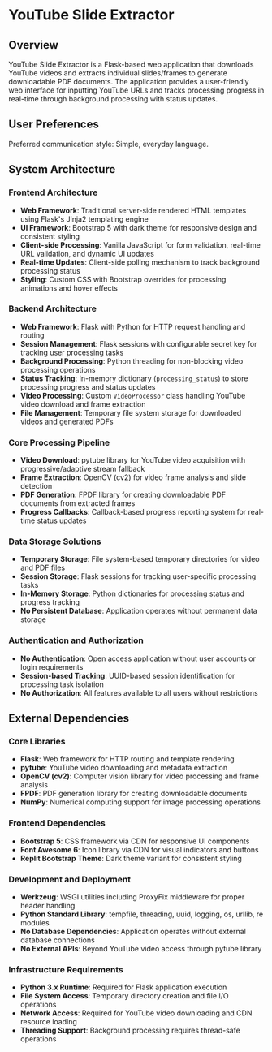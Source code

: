 # YouTube Slide Extractor

## Overview

YouTube Slide Extractor is a Flask-based web application that downloads YouTube videos and extracts individual slides/frames to generate downloadable PDF documents. The application provides a user-friendly web interface for inputting YouTube URLs and tracks processing progress in real-time through background processing with status updates.

## User Preferences

Preferred communication style: Simple, everyday language.

## System Architecture

### Frontend Architecture
- **Web Framework**: Traditional server-side rendered HTML templates using Flask's Jinja2 templating engine
- **UI Framework**: Bootstrap 5 with dark theme for responsive design and consistent styling
- **Client-side Processing**: Vanilla JavaScript for form validation, real-time URL validation, and dynamic UI updates
- **Real-time Updates**: Client-side polling mechanism to track background processing status
- **Styling**: Custom CSS with Bootstrap overrides for processing animations and hover effects

### Backend Architecture
- **Web Framework**: Flask with Python for HTTP request handling and routing
- **Session Management**: Flask sessions with configurable secret key for tracking user processing tasks
- **Background Processing**: Python threading for non-blocking video processing operations
- **Status Tracking**: In-memory dictionary (`processing_status`) to store processing progress and status updates
- **Video Processing**: Custom `VideoProcessor` class handling YouTube video download and frame extraction
- **File Management**: Temporary file system storage for downloaded videos and generated PDFs

### Core Processing Pipeline
- **Video Download**: pytube library for YouTube video acquisition with progressive/adaptive stream fallback
- **Frame Extraction**: OpenCV (cv2) for video frame analysis and slide detection
- **PDF Generation**: FPDF library for creating downloadable PDF documents from extracted frames
- **Progress Callbacks**: Callback-based progress reporting system for real-time status updates

### Data Storage Solutions
- **Temporary Storage**: File system-based temporary directories for video and PDF files
- **Session Storage**: Flask sessions for tracking user-specific processing tasks
- **In-Memory Storage**: Python dictionaries for processing status and progress tracking
- **No Persistent Database**: Application operates without permanent data storage

### Authentication and Authorization
- **No Authentication**: Open access application without user accounts or login requirements
- **Session-based Tracking**: UUID-based session identification for processing task isolation
- **No Authorization**: All features available to all users without restrictions

## External Dependencies

### Core Libraries
- **Flask**: Web framework for HTTP routing and template rendering
- **pytube**: YouTube video downloading and metadata extraction
- **OpenCV (cv2)**: Computer vision library for video processing and frame analysis
- **FPDF**: PDF generation library for creating downloadable documents
- **NumPy**: Numerical computing support for image processing operations

### Frontend Dependencies
- **Bootstrap 5**: CSS framework via CDN for responsive UI components
- **Font Awesome 6**: Icon library via CDN for visual indicators and buttons
- **Replit Bootstrap Theme**: Dark theme variant for consistent styling

### Development and Deployment
- **Werkzeug**: WSGI utilities including ProxyFix middleware for proper header handling
- **Python Standard Library**: tempfile, threading, uuid, logging, os, urllib, re modules
- **No Database Dependencies**: Application operates without external database connections
- **No External APIs**: Beyond YouTube video access through pytube library

### Infrastructure Requirements
- **Python 3.x Runtime**: Required for Flask application execution
- **File System Access**: Temporary directory creation and file I/O operations
- **Network Access**: Required for YouTube video downloading and CDN resource loading
- **Threading Support**: Background processing requires thread-safe operations
